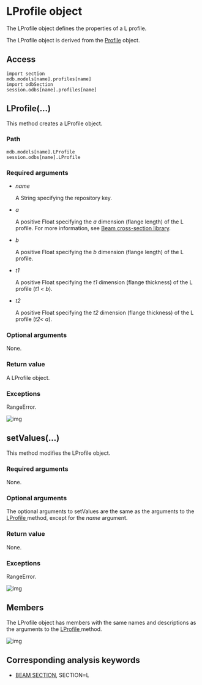 # LProfile object

The LProfile object defines the properties of a L profile.

The LProfile object is derived from the [Profile](https://help.3ds.com/2021/English/DSSIMULIA_Established/SIMACAEKERRefMap/simaker-c-profilepyc.htm?ContextScope=all) object.

## Access

```
import section
mdb.models[name].profiles[name]
import odbSection
session.odbs[name].profiles[name]
```

## LProfile(...)



This method creates a LProfile object.



### Path

```
mdb.models[name].LProfile
session.odbs[name].LProfile
```

### Required arguments

- *name*

  A String specifying the repository key.

- *a*

  A positive Float specifying the *a* dimension (flange length) of the L profile. For more information, see [Beam cross-section library](https://help.3ds.com/2021/English/DSSIMULIA_Established/SIMACAEELMRefMap/simaelm-c-beamcrosssectlib.htm?ContextScope=all).

- *b*

  A positive Float specifying the *b* dimension (flange length) of the L profile.

- *t1*

  A positive Float specifying the *t1* dimension (flange thickness) of the L profile (*t1 < b*).

- *t2*

  A positive Float specifying the *t2* dimension (flange thickness) of the L profile (*t2< a*).

### Optional arguments

None.

### Return value

A LProfile object.

### Exceptions

RangeError.

![img](https://help.3ds.com/2021/English/DSSIMULIA_Established/IconsReference/butix_top_wline.png)

## setValues(...)



This method modifies the LProfile object.



### Required arguments

None.

### Optional arguments

The optional arguments to setValues are the same as the arguments to the [LProfile ](https://help.3ds.com/2021/English/DSSIMULIA_Established/SIMACAEKERRefMap/simaker-c-lprofilepyc.htm?ContextScope=all#simaker-lprofilelprofilepyc)method, except for the *name* argument.

### Return value

None.

### Exceptions

RangeError.

![img](https://help.3ds.com/2021/English/DSSIMULIA_Established/IconsReference/butix_top_wline.png)

## Members

The LProfile object has members with the same names and descriptions as the arguments to the [LProfile ](https://help.3ds.com/2021/English/DSSIMULIA_Established/SIMACAEKERRefMap/simaker-c-lprofilepyc.htm?ContextScope=all#simaker-lprofilelprofilepyc)method.

![img](https://help.3ds.com/2021/English/DSSIMULIA_Established/IconsReference/butix_top_wline.png)

## Corresponding analysis keywords

- [BEAM SECTION](https://help.3ds.com/2021/English/DSSIMULIA_Established/SIMACAEKEYRefMap/simakey-r-beamsection.htm?ContextScope=all#simakey-r-beamsection), SECTION=L